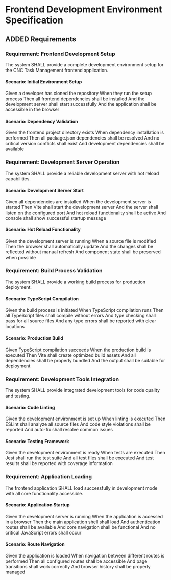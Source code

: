 # Frontend Development Environment Specification

## ADDED Requirements

### Requirement: Frontend Development Setup
The system SHALL provide a complete development environment setup for the CNC Task Management frontend application.

#### Scenario: Initial Environment Setup
Given a developer has cloned the repository
When they run the setup process
Then all frontend dependencies shall be installed
And the development server shall start successfully
And the application shall be accessible in the browser

#### Scenario: Dependency Validation
Given the frontend project directory exists
When dependency installation is performed
Then all package.json dependencies shall be resolved
And no critical version conflicts shall exist
And development dependencies shall be available

### Requirement: Development Server Operation
The system SHALL provide a reliable development server with hot reload capabilities.

#### Scenario: Development Server Start
Given all dependencies are installed
When the development server is started
Then Vite shall start the development server
And the server shall listen on the configured port
And hot reload functionality shall be active
And console shall show successful startup message

#### Scenario: Hot Reload Functionality
Given the development server is running
When a source file is modified
Then the browser shall automatically update
And the changes shall be reflected without manual refresh
And component state shall be preserved when possible

### Requirement: Build Process Validation
The system SHALL provide a working build process for production deployment.

#### Scenario: TypeScript Compilation
Given the build process is initiated
When TypeScript compilation runs
Then all TypeScript files shall compile without errors
And type checking shall pass for all source files
And any type errors shall be reported with clear locations

#### Scenario: Production Build
Given TypeScript compilation succeeds
When the production build is executed
Then Vite shall create optimized build assets
And all dependencies shall be properly bundled
And the output shall be suitable for deployment

### Requirement: Development Tools Integration
The system SHALL provide integrated development tools for code quality and testing.

#### Scenario: Code Linting
Given the development environment is set up
When linting is executed
Then ESLint shall analyze all source files
And code style violations shall be reported
And auto-fix shall resolve common issues

#### Scenario: Testing Framework
Given the development environment is ready
When tests are executed
Then Jest shall run the test suite
And all test files shall be executed
And test results shall be reported with coverage information

### Requirement: Application Loading
The frontend application SHALL load successfully in development mode with all core functionality accessible.

#### Scenario: Application Startup
Given the development server is running
When the application is accessed in a browser
Then the main application shell shall load
And authentication routes shall be available
And core navigation shall be functional
And no critical JavaScript errors shall occur

#### Scenario: Route Navigation
Given the application is loaded
When navigation between different routes is performed
Then all configured routes shall be accessible
And page transitions shall work correctly
And browser history shall be properly managed